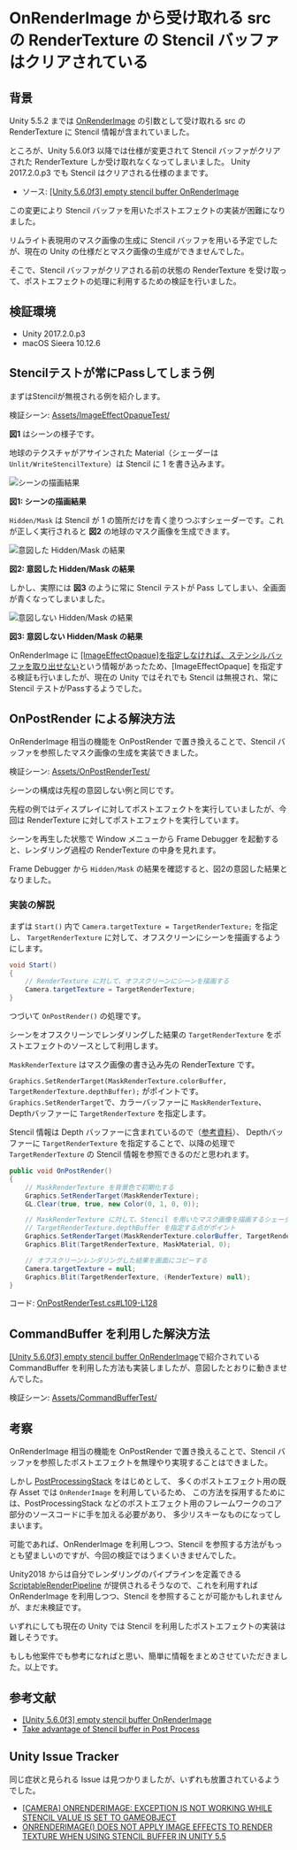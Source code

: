 # OnRenderImage から受け取れる src の RenderTexture の Stencil バッファはクリアされている

## 背景

Unity 5.5.2 までは [OnRenderImage](https://docs.unity3d.com/jp/530/ScriptReference/MonoBehaviour.OnRenderImage.html) の引数として受け取れる src の RenderTexture に Stencil 情報が含まれていました。

ところが、Unity 5.6.0f3 以降では仕様が変更されて Stencil バッファがクリアされた RenderTexture しか受け取れなくなってしまいました。
Unity 2017.2.0.p3 でも Stencil はクリアされる仕様のままです。

- ソース: [[Unity 5.6.0f3] empty stencil buffer OnRenderImage](https://forum.unity.com/threads/unity-5-6-0f3-empty-stencil-buffer-onrenderimage.473444/)

この変更により Stencil バッファを用いたポストエフェクトの実装が困難になりました。

リムライト表現用のマスク画像の生成に Stencil バッファを用いる予定でしたが、現在の Unity の仕様だとマスク画像の生成ができませんでした。

そこで、Stencil バッファがクリアされる前の状態の RenderTexture を受け取って、ポストエフェクトの処理に利用するための検証を行いました。

## 検証環境

- Unity 2017.2.0.p3
- macOS Sieera 10.12.6

## Stencilテストが常にPassしてしまう例

まずはStencilが無視される例を紹介します。

検証シーン: [Assets/ImageEffectOpaqueTest/](https://github.com/gam0022/image-effect-stencil-test/tree/master/Assets/ImageEffectOpaqueTest)

**図1** はシーンの様子です。

地球のテクスチャがアサインされた Material（シェーダーは `Unlit/WriteStencilTexture`）は Stencil に 1 を書き込みます。

![シーンの描画結果](images/target_render_texture.png)

**図1: シーンの描画結果**

`Hidden/Mask` は Stencil が 1 の箇所だけを青く塗りつぶすシェーダーです。これが正しく実行されると **図2** の地球のマスク画像を生成できます。

![意図した Hidden/Mask の結果](images/mask_render_texture.png)

**図2: 意図した Hidden/Mask の結果**

しかし、実際には **図3** のように常に Stencil テストが Pass してしまい、全画面が青くなってしまいました。

![意図しない Hidden/Mask の結果](images/failed_render_texture.png)

**図3: 意図しない Hidden/Mask の結果**

OnRenderImage に [[ImageEffectOpaque]を指定しなければ、ステンシルバッファを取り出せない](https://qiita.com/kodai100/items/fff5983f2b52f2ba5cff)という情報があったため、[ImageEffectOpaque] を指定する検証も行いましたが、現在の Unity ではそれでも Stencil は無視され、常に Stencil テストがPassするようでした。

## OnPostRender による解決方法

OnRenderImage 相当の機能を OnPostRender で置き換えることで、Stencil バッファを参照したマスク画像の生成を実装できました。

検証シーン: [Assets/OnPostRenderTest/](https://github.com/gam0022/image-effect-stencil-test/blob/master/Assets/OnPostRenderTest/)

シーンの構成は先程の意図しない例と同じです。

先程の例ではディスプレイに対してポストエフェクトを実行していましたが、今回は RenderTexture に対してポストエフェクトを実行しています。

シーンを再生した状態で Window メニューから Frame Debugger を起動すると、レンダリング過程の RenderTexture の中身を見れます。

Frame Debugger から `Hidden/Mask` の結果を確認すると、図2の意図した結果となりました。

### 実装の解説

まずは `Start()` 内で `Camera.targetTexture = TargetRenderTexture;` を指定し、
`TargetRenderTexture` に対して、オフスクリーンにシーンを描画するようにします。

```cs
void Start()
{
    // RenderTexture に対して、オフスクリーンにシーンを描画する
    Camera.targetTexture = TargetRenderTexture;
}
```

つづいて `OnPostRender()` の処理です。

シーンをオフスクリーンでレンダリングした結果の `TargetRenderTexture` をポストエフェクトのソースとして利用します。

`MaskRenderTexture` はマスク画像の書き込み先の RenderTexture です。

`Graphics.SetRenderTarget(MaskRenderTexture.colorBuffer, TargetRenderTexture.depthBuffer);` がポイントです。
`Graphics.SetRenderTarget`で、カラーバッファーに `MaskRenderTexture`、Depthバッファーに `TargetRenderTexture` を指定します。

Stencil 情報は Depth バッファーに含まれているので（[参考資料](https://open.gl/depthstencils)）、
Depthバッファーに `TargetRenderTexture` を指定することで、以降の処理で `TargetRenderTexture` の Stencil 情報を参照できるのだと思われます。

```cs
public void OnPostRender()
{
    // MaskRenderTexture を背景色で初期化する
    Graphics.SetRenderTarget(MaskRenderTexture);
    GL.Clear(true, true, new Color(0, 1, 0, 0));

    // MaskRenderTexture に対して、Stencil を用いたマスク画像を描画するシェーダ MaskMaterial で描画する
    // TargetRenderTexture.depthBuffer を指定する点がポイント
    Graphics.SetRenderTarget(MaskRenderTexture.colorBuffer, TargetRenderTexture.depthBuffer);
    Graphics.Blit(TargetRenderTexture, MaskMaterial, 0);

    // オフスクリーンレンダリングした結果を画面にコピーする
    Camera.targetTexture = null;
    Graphics.Blit(TargetRenderTexture, (RenderTexture) null);
}
```

コード: [OnPostRenderTest.cs#L109-L128](https://github.com/gam0022/image-effect-stencil-test/blob/master/Assets/OnPostRenderTest/OnPostRenderTest.cs#L109-L128)

## CommandBuffer を利用した解決方法

[[Unity 5.6.0f3] empty stencil buffer OnRenderImage](https://forum.unity.com/threads/unity-5-6-0f3-empty-stencil-buffer-onrenderimage.473444/)で紹介されている CommandBuffer を利用した方法も実装しましたが、意図したとおりに動きませんでした。

検証シーン: [Assets/CommandBufferTest/](https://github.com/gam0022/image-effect-stencil-test/blob/master/Assets/CommandBufferTest/)

## 考察

OnRenderImage 相当の機能を OnPostRender で置き換えることで、Stencil バッファを参照したポストエフェクトを無理やり実現することはできました。

しかし [PostProcessingStack](https://github.com/Unity-Technologies/PostProcessing) をはじめとして、
多くのポストエフェクト用の既存 Asset では `OnRenderImage` を利用しているため、
この方法を採用するためには、PostProcessingStack などのポストエフェクト用のフレームワークのコア部分のソースコードに手を加える必要があり、
多少リスキーなものになってしまいます。

可能であれば、OnRenderImage を利用しつつ、Stencil を参照する方法がもっとも望ましいのですが、今回の検証ではうまくいきませんでした。

Unity2018 からは自分でレンダリングのパイプラインを定義できる [ScriptableRenderPipeline](https://github.com/Unity-Technologies/ScriptableRenderPipeline) が提供されるそうなので、これを利用すれば OnRenderImage を利用しつつ、Stencil を参照することが可能かもしれませんが、まだ未検証です。

いずれにしても現在の Unity では Stencil を利用したポストエフェクトの実装は難しそうです。

もしも他案件でも参考になればと思い、簡単に情報をまとめさせていただきました。以上です。

## 参考文献

- [[Unity 5.6.0f3] empty stencil buffer OnRenderImage](https://forum.unity.com/threads/unity-5-6-0f3-empty-stencil-buffer-onrenderimage.473444/)
- [Take advantage of Stencil buffer in Post Process](http://qiankanglai.me/2015/03/07/unity-posteffect-stencil/index.html)

## Unity Issue Tracker

同じ症状と見られる Issue は見つかりましたが、いずれも放置されているようでした。

- [[CAMERA] ONRENDERIMAGE: EXCEPTION IS NOT WORKING WHILE STENCIL VALUE IS SET TO GAMEOBJECT](https://issuetracker.unity3d.com/issues/camera-onrenderimage-exception-is-not-working-while-stencil-value-is-set-to-gameobject)
- [ONRENDERIMAGE() DOES NOT APPLY IMAGE EFFECTS TO RENDER TEXTURE WHEN USING STENCIL BUFFER IN UNITY 5.5](https://issuetracker.unity3d.com/issues/onrenderimage-does-not-apply-image-effects-to-render-texture-when-using-stencil-buffer-in-unity-5-dot-5)
